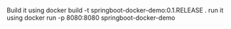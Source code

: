 Build it using 
docker build -t springboot-docker-demo:0.1.RELEASE .
run it using 
docker run -p 8080:8080 springboot-docker-demo
